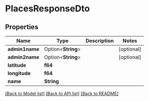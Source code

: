 # PlacesResponseDto

## Properties

Name | Type | Description | Notes
------------ | ------------- | ------------- | -------------
**admin1name** | Option<**String**> |  | [optional]
**admin2name** | Option<**String**> |  | [optional]
**latitude** | **f64** |  | 
**longitude** | **f64** |  | 
**name** | **String** |  | 

[[Back to Model list]](../README.md#documentation-for-models) [[Back to API list]](../README.md#documentation-for-api-endpoints) [[Back to README]](../README.md)


